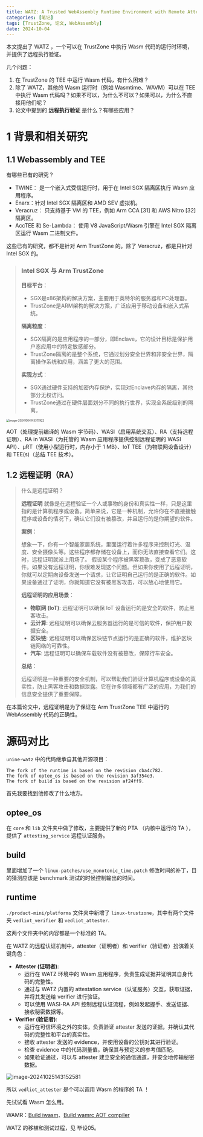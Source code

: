 ```yaml
---
title: WATZ: A Trusted WebAssembly Runtime Environment with Remote Attestation for TrustZone 论文笔记
categories: [笔记]
tags: [TrustZone, 论文, WebAssembly]
date: 2024-10-04
---
```


本文提出了 WATZ ，一个可以在 TrustZone 中执行 Wasm 代码的运行时环境，并提供了远程执行验证。

几个问题：

1. 在 TrustZone 的 TEE 中运行 Wasm 代码，有什么困难？
2. 除了 WATZ，其他的 Wasm 运行时（例如 Wasmtime、WAVM）可以在 TEE 中执行 Wasm 代码吗？如果不可以，为什么不可以？如果可以，为什么不直接用他们呢？
3. 论文中提到的 **远程执行验证** 是什么？有哪些应用？

<!--more-->

# 1 背景和相关研究

## 1.1 Webassembly and TEE

有哪些已有的研究？

- TWINE： 是一个嵌入式受信运行时，用于在 Intel SGX 隔离区执行 Wasm 应用程序。
- Enarx：针对 Intel SGX 隔离区和 AMD SEV 虚拟机。
- Veracruz： 只支持基于 VM 的 TEE，例如 Arm CCA [31] 和 AWS Nitro [32] 隔离区。
- AccTEE 和 Se-Lambda： 使用 V8 JavaScript/Wasm 引擎在 Intel SGX 隔离区运行 Wasm 二进制文件。

这些已有的研究，都不是针对 Arm TrustZone 的。除了 Veracruz，都是只针对 Intel SGX 的。



> ### Intel SGX 与 Arm TrustZone
>
> **目标平台**：
>
> - SGX是x86架构的解决方案，主要用于英特尔的服务器和PC处理器。
> - TrustZone是ARM架构的解决方案，广泛应用于移动设备和嵌入式系统。
>
> **隔离粒度**：
>
> - SGX隔离的是应用程序的一部分，即Enclave，它的设计目标是保护用户态应用中的特定敏感部分。
> - TrustZone隔离的是整个系统，它通过划分安全世界和非安全世界，隔离操作系统和应用，涵盖了更大的范围。
>
> **实现方式**：
>
> - SGX通过硬件支持的加密内存保护，实现对Enclave内存的隔离，其他部分无权访问。
> - TrustZone通过在硬件层面划分不同的执行世界，实现全系统级别的隔离。



<img src="./paper-WATZ(待)/image-20241004143317922.png" alt="image-20241004143317922" style="zoom:50%;" />

AOT（处理提前编译的 Wasm 字节码）、WASI（启用系统交互）、RA（支持远程证明）、RA in WASI（为托管的 Wasm 应用程序提供控制远程证明的 WASI API）、µRT（使用小型运行时，内存小于 1 MB）、IoT TEE（为物联网设备设计）和 TEE(s)（总结 TEE 技术）。



## 1.2 远程证明（RA）

> 什么是远程证明？
>
> **远程证明** 就像是在远程验证一个人或事物的身份和真实性一样，只是这里指的是计算机程序或设备。简单来说，它是一种机制，允许你在不直接接触程序或设备的情况下，确认它们没有被篡改，并且运行的是你期望的软件。
>
> **案例**：
>
> 想象一下，你有一个智能家居系统，里面运行着许多程序来控制灯光、温度、安全摄像头等。这些程序都存储在设备上，而你无法直接查看它们。这时，远程证明就派上用场了。
> 假设某个程序被黑客篡改，变成了恶意软件。如果没有远程证明，你很难发现这个问题。但如果你使用了远程证明，你就可以定期向设备发送一个请求，让它证明自己运行的是正确的软件。如果设备通过了证明，你就知道它没有被黑客攻击，可以放心地使用它。
>
> **远程证明的应用场景**：
>
> * **物联网 (IoT)**: 远程证明可以确保 IoT 设备运行的是安全的软件，防止黑客攻击。
> * **云计算**: 远程证明可以确保云服务器运行的是可信的软件，保护用户数据安全。
> * **区块链**: 远程证明可以确保区块链节点运行的是正确的软件，维护区块链网络的可靠性。
> * **汽车**: 远程证明可以确保车载软件没有被篡改，保障行车安全。
>
> **总结**：
>
> 远程证明是一种重要的安全机制，可以帮助我们验证计算机程序或设备的真实性，防止黑客攻击和数据泄露。它在许多领域都有广泛的应用，为我们的信息安全提供了重要保障。

在本篇论文中，远程证明是为了保证在 Arm TrustZone TEE 中运行的 WebAssembly 代码的正确性。





# 源码对比

 `unine-watz` 中的代码继承自其他开源项目：

```
The fork of the runtime is based on the revision cba4c782.
The fork of optee_os is based on the revision 3af354e3.
The fork of build is based on the revision af24ff9.
```

首先我要找到他修改了什么地方。



## optee_os

在 `core` 和 `lib` 文件夹中做了修改，主要提供了新的 PTA （内核中运行的 TA ），提供了 `attesting_service` 远程认证服务。



## build

里面增加了一个 `linux-patches/use_monotonic_time.patch` 修改时间的补丁，目的猜测应该是 benchmark 测试的时候控制输出的时间。



## runtime

`./product-mini/platforms` 文件夹中新增了 `linux-trustzone`，其中有两个文件夹 `vedliot_verifier` 和 `vedliot_attester`.

这两个文件夹中的内容都是一个标准的 TA。



在 WATZ 的远程认证机制中，attester（证明者）和 verifier（验证者）扮演着关键角色：
* **Attester (证明者)**: 
    * 运行在 WATZ 环境中的 Wasm 应用程序，负责生成证据并证明其自身代码的完整性。
    * 通过与 WATZ 内置的 attestation service（认证服务）交互，获取证据，并将其发送给 verifier 进行验证。
    * 可以使用 WASI-RA API 控制远程认证流程，例如发起握手、发送证据、接收秘密数据等。
* **Verifier (验证者)**: 
    * 运行在可信环境之外的实体，负责验证 attester 发送的证据，并确认其代码的完整性和平台的真实性。
    * 接收 attester 发送的 evidence，并使用设备的公钥对其进行验证。
    * 检查 evidence 中的代码测量值，确保其与预定义的参考值匹配。
    * 如果验证通过，可以与 attester 建立安全的通信通道，并安全地传输秘密数据。

![image-20241025143152581](./paper-WATZ(待)/image-20241025143152581.png)

所以 `vedliot_attester` 是个可以调用 Wasm 的程序的 TA ！





先试试看 Wasm 怎么用。

WAMR：[Build iwasm](https://github.com/bytecodealliance/wasm-micro-runtime/blob/main/product-mini/README.md)、[Build wamrc AOT compiler](https://github.com/bytecodealliance/wasm-micro-runtime/blob/main/wamr-compiler/README.md)



WATZ 的移植和测试过程，见 毕设05。



